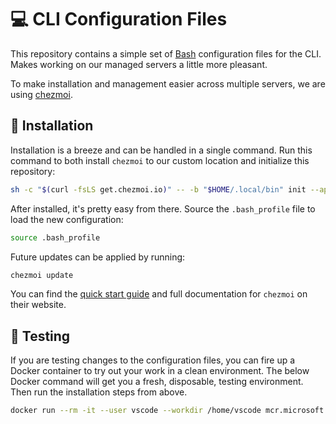 # 💻 CLI Configuration Files

This repository contains a simple set of [Bash](https://en.wikipedia.org/wiki/Bash_(Unix_shell)) configuration files
for the CLI. Makes working on our managed servers a little more pleasant.

To make installation and management easier across multiple servers, we are using [chezmoi](https://www.chezmoi.io/).

## 🚀 Installation

Installation is a breeze and can be handled in a single command. Run this command to both install `chezmoi` to our
custom location and initialize this repository:

```bash
sh -c "$(curl -fsLS get.chezmoi.io)" -- -b "$HOME/.local/bin" init --apply https://github.com/augustash/nexcessdots.git
```

After installed, it's pretty easy from there. Source the `.bash_profile` file to load the new configuration:

```bash
source .bash_profile
```

Future updates can be applied by running:

```bash
chezmoi update
```

You can find the [quick start guide](https://www.chezmoi.io/quick-start/) and full documentation for `chezmoi` on their
website.

## 📝 Testing

If you are testing changes to the configuration files, you can fire up a Docker container to try out your work in a
clean environment. The below Docker command will get you a fresh, disposable, testing environment. Then run the
installation steps from above.

```bash
docker run --rm -it --user vscode --workdir /home/vscode mcr.microsoft.com/devcontainers/base:ubuntu
```
